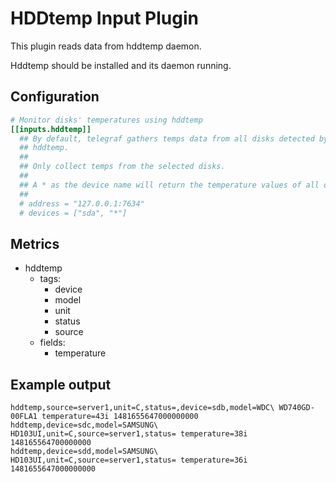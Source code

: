 # HDDtemp Input Plugin

This plugin reads data from hddtemp daemon.

Hddtemp should be installed and its daemon running.

## Configuration

```toml
# Monitor disks' temperatures using hddtemp
[[inputs.hddtemp]]
  ## By default, telegraf gathers temps data from all disks detected by the
  ## hddtemp.
  ##
  ## Only collect temps from the selected disks.
  ##
  ## A * as the device name will return the temperature values of all disks.
  ##
  # address = "127.0.0.1:7634"
  # devices = ["sda", "*"]
```

## Metrics

- hddtemp
  - tags:
    - device
    - model
    - unit
    - status
    - source
  - fields:
    - temperature

## Example output

```shell
hddtemp,source=server1,unit=C,status=,device=sdb,model=WDC\ WD740GD-00FLA1 temperature=43i 1481655647000000000
hddtemp,device=sdc,model=SAMSUNG\ HD103UI,unit=C,source=server1,status= temperature=38i 148165564700000000
hddtemp,device=sdd,model=SAMSUNG\ HD103UI,unit=C,source=server1,status= temperature=36i 1481655647000000000
```
